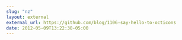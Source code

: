 ```yaml
---
slug: "nz"
layout: external
external_url: https://github.com/blog/1106-say-hello-to-octicons
date: 2012-05-09T13:22:38-05:00
---
```

